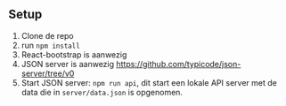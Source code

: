 ## Setup

1. Clone de repo
2. run `npm install`
3. React-bootstrap is aanwezig
4. JSON server is aanwezig https://github.com/typicode/json-server/tree/v0
5. Start JSON server: `npm run api`, dit start een lokale API server met de data die in `server/data.json` is opgenomen.